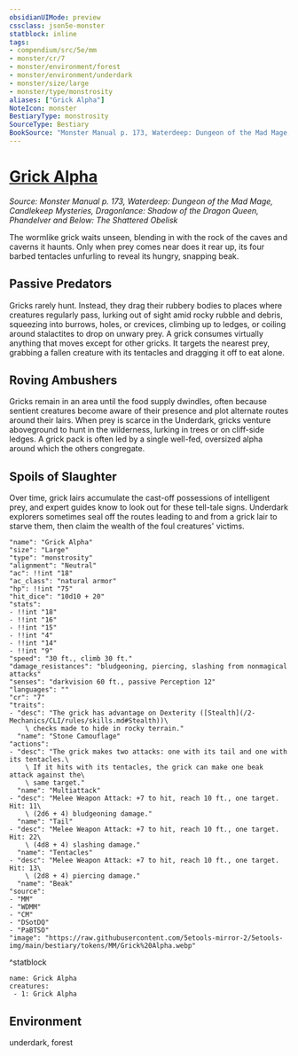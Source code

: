 ```yaml
---
obsidianUIMode: preview
cssclass: json5e-monster
statblock: inline
tags:
- compendium/src/5e/mm
- monster/cr/7
- monster/environment/forest
- monster/environment/underdark
- monster/size/large
- monster/type/monstrosity
aliases: ["Grick Alpha"]
NoteIcon: monster
BestiaryType: monstrosity
SourceType: Bestiary
BookSource: "Monster Manual p. 173, Waterdeep: Dungeon of the Mad Mage, Candlekeep Mysteries, Dragonlance: Shadow of the Dragon Queen, Phandelver and Below: The Shattered Obelisk"
---
```

# [Grick Alpha](2-Mechanics/CLI/bestiary/monstrosity/grick-alpha.md)
*Source: Monster Manual p. 173, Waterdeep: Dungeon of the Mad Mage, Candlekeep Mysteries, Dragonlance: Shadow of the Dragon Queen, Phandelver and Below: The Shattered Obelisk*  

The wormlike grick waits unseen, blending in with the rock of the caves and caverns it haunts. Only when prey comes near does it rear up, its four barbed tentacles unfurling to reveal its hungry, snapping beak.

## Passive Predators

Gricks rarely hunt. Instead, they drag their rubbery bodies to places where creatures regularly pass, lurking out of sight amid rocky rubble and debris, squeezing into burrows, holes, or crevices, climbing up to ledges, or coiling around stalactites to drop on unwary prey. A grick consumes virtually anything that moves except for other gricks. It targets the nearest prey, grabbing a fallen creature with its tentacles and dragging it off to eat alone.

## Roving Ambushers

Gricks remain in an area until the food supply dwindles, often because sentient creatures become aware of their presence and plot alternate routes around their lairs. When prey is scarce in the Underdark, gricks venture aboveground to hunt in the wilderness, lurking in trees or on cliff-side ledges. A grick pack is often led by a single well-fed, oversized alpha around which the others congregate.

## Spoils of Slaughter

Over time, grick lairs accumulate the cast-off possessions of intelligent prey, and expert guides know to look out for these tell-tale signs. Underdark explorers sometimes seal off the routes leading to and from a grick lair to starve them, then claim the wealth of the foul creatures' victims.

```statblock
"name": "Grick Alpha"
"size": "Large"
"type": "monstrosity"
"alignment": "Neutral"
"ac": !!int "18"
"ac_class": "natural armor"
"hp": !!int "75"
"hit_dice": "10d10 + 20"
"stats":
- !!int "18"
- !!int "16"
- !!int "15"
- !!int "4"
- !!int "14"
- !!int "9"
"speed": "30 ft., climb 30 ft."
"damage_resistances": "bludgeoning, piercing, slashing from nonmagical attacks"
"senses": "darkvision 60 ft., passive Perception 12"
"languages": ""
"cr": "7"
"traits":
- "desc": "The grick has advantage on Dexterity ([Stealth](/2-Mechanics/CLI/rules/skills.md#Stealth))\
    \ checks made to hide in rocky terrain."
  "name": "Stone Camouflage"
"actions":
- "desc": "The grick makes two attacks: one with its tail and one with its tentacles.\
    \ If it hits with its tentacles, the grick can make one beak attack against the\
    \ same target."
  "name": "Multiattack"
- "desc": "Melee Weapon Attack: +7 to hit, reach 10 ft., one target. Hit: 11\
    \ (2d6 + 4) bludgeoning damage."
  "name": "Tail"
- "desc": "Melee Weapon Attack: +7 to hit, reach 10 ft., one target. Hit: 22\
    \ (4d8 + 4) slashing damage."
  "name": "Tentacles"
- "desc": "Melee Weapon Attack: +7 to hit, reach 10 ft., one target. Hit: 13\
    \ (2d8 + 4) piercing damage."
  "name": "Beak"
"source":
- "MM"
- "WDMM"
- "CM"
- "DSotDQ"
- "PaBTSO"
"image": "https://raw.githubusercontent.com/5etools-mirror-2/5etools-img/main/bestiary/tokens/MM/Grick%20Alpha.webp"
```
^statblock

```encounter-table
name: Grick Alpha
creatures:
 - 1: Grick Alpha
```

## Environment

underdark, forest